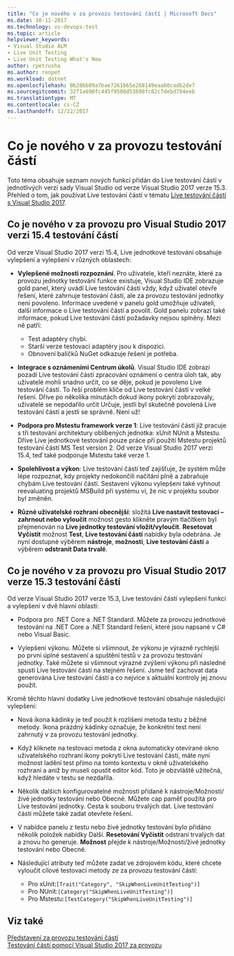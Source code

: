 ```yaml
---
title: "Co je nového v za provozu testování částí | Microsoft Docs"
ms.date: 10-11-2017
ms.technology: vs-devops-test
ms.topic: article
helpviewer_keywords:
- Visual Studio ALM
- Live Unit Testing
- Live Unit Testing What's New
author: rpetrusha
ms.author: ronpet
ms.workload: dotnet
ms.openlocfilehash: 0b28bb09a7bae7261b65e268149eaab0cadb2de7
ms.sourcegitcommit: 32f1a690fc445f9586d53698fc82c7debd784eeb
ms.translationtype: MT
ms.contentlocale: cs-CZ
ms.lasthandoff: 12/22/2017
---
```

# <a name="whats-new-in-live-unit-testing"></a>Co je nového v za provozu testování částí

Toto téma obsahuje seznam nových funkcí přidán do Live testování částí v jednotlivých verzí sady Visual Studio od verze Visual Studio 2017 verze 15.3. Přehled o tom, jak používat Live testování částí v tématu [Live testování částí s Visual Studio 2017](live-unit-testing.md).

## <a name="whats-new-in-live-unit-testing-for-visual-studio-2017-version-154"></a>Co je nového v za provozu pro Visual Studio 2017 verzi 15.4 testování částí

Od verze Visual Studio 2017 verzi 15.4, Live jednotkové testování obsahuje vylepšení a vylepšení v různých oblastech:

- **Vylepšené možnosti rozpoznání**. Pro uživatele, kteří neznáte, které za provozu jednotky testování funkce existuje, Visual Studio IDE zobrazuje gold panel, který uvádí Live testování částí vždy, když uživatel otevře řešení, které zahrnuje testování částí, ale za provozu testování jednotky není povoleno. Informace uvedené v panelu gold umožňuje uživateli, další informace o Live testování částí a povolit. Gold panelu zobrazí také informace, pokud Live testování částí požadavky nejsou splněny. Mezi ně patří:

   - Test adaptéry chybí.
   - Starší verze testovací adaptéry jsou k dispozici.
   - Obnovení balíčků NuGet odkazuje řešení je potřeba. 

- **Integrace s oznámeními Centrum úkolů**. Visual Studio IDE zobrazí pozadí Live testování částí zpracování oznámení o centra úloh tak, aby uživatelé mohli snadno určit, co se děje, pokud je povoleno Live testování částí. To řeší problém klíče od Live testování částí v velké řešení. Dříve po několika minutách dokud ikony pokrytí zobrazovaly, uživatelé se nepodařilo určit Určuje, jestli byl skutečně povolená Live testování částí a jestli se správně. Není už!

- **Podpora pro Mstestu framework verze 1**: Live testování částí již pracuje s tři testování architektury oblíbených jednotka: xUnit NUnit a Mstestu. Dříve Live jednotkové testování pouze práce při použití Mstestu projektů testování částí MS Test version 2. Od verze Visual Studio 2017 verzi 15.4, teď také podporuje Mstestu také verze 1. 

- **Spolehlivost a výkon**: Live testování částí teď zajišťuje, že systém může lépe rozpoznat, kdy projekty nedokončili načítání plně a zabraňuje chybám Live testování částí. Sestavení výkonu vylepšení také vyhnout reevaluating projektů MSBuild při systému ví, že nic v projektu soubor byl změněn.  

- **Různé uživatelské rozhraní obecnější**: složitá **Live nastavit testovací – zahrnout nebo vyloučit** možnost gesto klikněte pravým tlačítkem byl přejmenován na **Live jednotky testování vložit/vyloučit**. **Resetovat Vyčistit** možnost **Test**, **Live testování částí** nabídky byla odebrána. Je nyní dostupné výběrem **nástroje**, **možnosti**, **Live testování částí** a výběrem **odstranit Data trvalé**.

## <a name="whats-new-in-live-unit-testing-for-visual-studio-2017-version-153"></a>Co je nového v za provozu pro Visual Studio 2017 verze 15.3 testování částí

Od verze Visual Studio 2017 verze 15.3, Live testování částí vylepšení funkcí a vylepšení v dvě hlavní oblasti:

- Podpora pro .NET Core a .NET Standard. Můžete za provozu jednotkové testování na .NET Core a .NET Standard řešení, které jsou napsané v C# nebo Visual Basic.
 
-  Vylepšení výkonu. Můžete si všimnout, že výkonu je výrazně rychlejší po první úplné sestavení a spuštění testů v za provozu testování jednotky. Také můžete si všimnout výrazné zvýšení výkonu při následné spustí Live testování částí na stejném řešení. Jsme teď zachovat data generována Live testování částí a co nejvíce s aktuální kontroly jej znovu použít. 
 
Kromě těchto hlavní dodatky Live jednotkové testování obsahuje následující vylepšení: 

- Nová ikona kádinky je teď použít k rozlišení metoda testu z běžné metody. Ikona prázdný kádinky označuje, že konkrétní test není zahrnutý v za provozu testování jednotky. 

- Když kliknete na testovací metoda z okna automaticky otevírané okno uživatelského rozhraní ikony pokrytí Live testování částí, máte nyní možnost ladění test přímo na tomto kontextu v okně uživatelského rozhraní a aniž by museli opustit editor kód. Toto je obzvláště užitečná, když hledáte v testu se nezdařila.  

- Několik dalších konfigurovatelné možnosti přidané k nástroje/Možnosti/živé jednotky testování nebo Obecné. Můžete cap paměť použitá pro Live testování jednotky. Cesta k souboru trvalých dat. Live testování částí můžete také zadat otevřete řešení. 

- V nabídce panelu z testu nebo živé jednotky testování bylo přidáno několik položek nabídky Další. **Resetování Vyčistit** odstraní trvalých dat a znovu ho generuje. **Možnost** přejde k nástroje/Možnosti/živé jednotky testování nebo Obecné.
  
- Následující atributy teď můžete zadat ve zdrojovém kódu, které chcete vyloučit cílové testovací metody ze za provozu testování částí:
   - Pro xUnit:`[Trait("Category", "SkipWhenLiveUnitTesting")]`
   - Pro NUnit:`[Category("SkipWhenLiveUnitTesting")]`
   - Pro Mstestu:`[TestCategory("SkipWhenLiveUnitTesting")]`

## <a name="see-also"></a>Viz také
[Představení za provozu testování částí](live-unit-testing-intro.md)   
[Testování částí pomocí Visual Studio 2017 za provozu](live-unit-testing.md)

